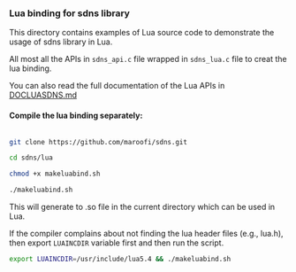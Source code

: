 ### Lua binding for sdns library

This directory contains examples of Lua source code to demonstrate the usage of sdns library in Lua.

All most all the APIs in `sdns_api.c` file wrapped in `sdns_lua.c` file to creat the lua binding.

You can also read the full documentation of the Lua APIs in [DOCLUASDNS.md](./DOCLUASDNS.md)

#### Compile the lua binding separately:
```bash

git clone https://github.com/maroofi/sdns.git

cd sdns/lua

chmod +x makeluabind.sh

./makeluabind.sh
```

This will generate to .so file in the current directory which can be used in Lua.

If the compiler complains about not finding the lua header files (e.g., lua.h), then export
`LUAINCDIR` variable first and then run the script.

```bash
export LUAINCDIR=/usr/include/lua5.4 && ./makeluabind.sh
```


